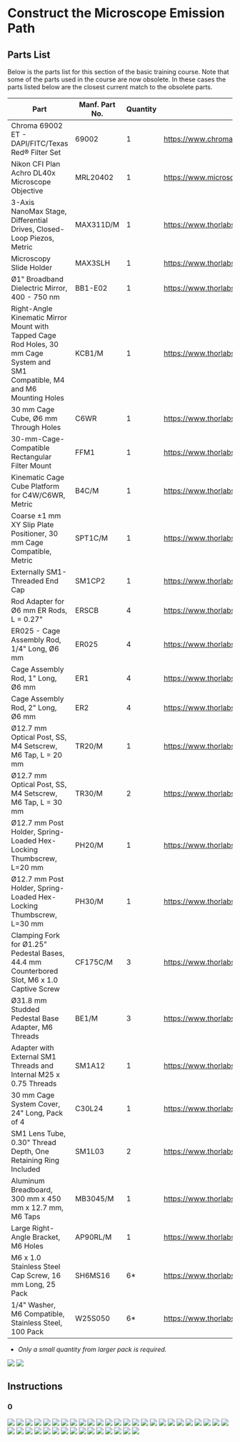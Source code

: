 # Construct the Microscope Emission Path

## Parts List

Below is the parts list for this section of the basic training course. Note that some of the parts used in the course are now obsolete. In these cases the parts listed below are the closest current match to the obsolete parts.

| Part | Manf. Part No. | Quantity | URL |
|------|----------------|----------|-----|
| Chroma 69002 ET - DAPI/FITC/Texas Red® Filter Set | 69002 | 1 | <https://www.chroma.com/products/sets/69002-et-dapi-fitc-texas-red> |
| Nikon CFI Plan Achro DL40x Microscope Objective | MRL20402| 1 | <https://www.microscope.healthcare.nikon.com/products/optics/selector/comparison/-1703> |
| 3-Axis NanoMax Stage, Differential Drives, Closed-Loop Piezos, Metric | MAX311D/M | 1 | <https://www.thorlabs.com/thorproduct.cfm?partnumber=MAX311D/M> |
| Microscopy Slide Holder | MAX3SLH | 1 | <https://www.thorlabs.com/thorproduct.cfm?partnumber=MAX3SLH> | 
| Ø1" Broadband Dielectric Mirror, 400 - 750 nm | BB1-E02 | 1 | <https://www.thorlabs.com/thorproduct.cfm?partnumber=BB1-E02> |
| Right-Angle Kinematic Mirror Mount with Tapped Cage Rod Holes, 30 mm Cage System and SM1 Compatible, M4 and M6 Mounting Holes | KCB1/M | 1 | <https://www.thorlabs.com/thorproduct.cfm?partnumber=KCB1/M> |
| 30 mm Cage Cube, Ø6 mm Through Holes | C6WR | 1 | <https://www.thorlabs.com/thorproduct.cfm?partnumber=C6WR> |
| 30-mm-Cage-Compatible Rectangular Filter Mount | FFM1 | 1 | <https://www.thorlabs.com/thorproduct.cfm?partnumber=FFM1> |
| Kinematic Cage Cube Platform for C4W/C6WR, Metric | B4C/M | 1 | <https://www.thorlabs.com/thorproduct.cfm?partnumber=B4C/M> |
| Coarse ±1 mm XY Slip Plate Positioner, 30 mm Cage Compatible, Metric | SPT1C/M | 1 | <https://www.thorlabs.com/thorproduct.cfm?partnumber=SPT1C/M> |
| Externally SM1-Threaded End Cap | SM1CP2 | 1 | <https://www.thorlabs.com/thorproduct.cfm?partnumber=SM1CP2> |
| Rod Adapter for Ø6 mm ER Rods, L = 0.27" | ERSCB | 4 | <https://www.thorlabs.com/thorproduct.cfm?partnumber=ERSCB> |
| ER025 - Cage Assembly Rod, 1/4" Long, Ø6 mm | ER025 | 4 | <https://www.thorlabs.com/thorproduct.cfm?partnumber=ER025> |
| Cage Assembly Rod, 1" Long, Ø6 mm | ER1 | 4 | <https://www.thorlabs.com/thorproduct.cfm?partnumber=ER1> |
| Cage Assembly Rod, 2" Long, Ø6 mm | ER2 | 4 | <https://www.thorlabs.com/thorproduct.cfm?partnumber=ER2> |
| Ø12.7 mm Optical Post, SS, M4 Setscrew, M6 Tap, L = 20 mm | TR20/M | 1 | <https://www.thorlabs.com/thorproduct.cfm?partnumber=TR20/M> |
| Ø12.7 mm Optical Post, SS, M4 Setscrew, M6 Tap, L = 30 mm | TR30/M | 2 | <https://www.thorlabs.com/thorproduct.cfm?partnumber=TR30/M> |
| Ø12.7 mm Post Holder, Spring-Loaded Hex-Locking Thumbscrew, L=20 mm | PH20/M | 1 | <https://www.thorlabs.com/thorproduct.cfm?partnumber=PH20/M> |
| Ø12.7 mm Post Holder, Spring-Loaded Hex-Locking Thumbscrew, L=30 mm | PH30/M | 1 | <https://www.thorlabs.com/thorproduct.cfm?partnumber=PH30/M> |
| Clamping Fork for Ø1.25" Pedestal Bases, 44.4 mm Counterbored Slot, M6 x 1.0 Captive Screw | CF175C/M | 3 | <https://www.thorlabs.com/thorproduct.cfm?partnumber=CF175C/M> |
| Ø31.8 mm Studded Pedestal Base Adapter, M6 Threads | BE1/M | 3 | <https://www.thorlabs.com/thorproduct.cfm?partnumber=BE1/M> |
| Adapter with External SM1 Threads and Internal M25 x 0.75 Threads | SM1A12 | 1 | <https://www.thorlabs.com/thorproduct.cfm?partnumber=SM1A12> |
| 30 mm Cage System Cover, 24" Long, Pack of 4 | C30L24 | 1 | <https://www.thorlabs.com/thorproduct.cfm?partnumber=C30L24> |
| SM1 Lens Tube, 0.30" Thread Depth, One Retaining Ring Included | SM1L03 | 2 | <https://www.thorlabs.com/thorproduct.cfm?partnumber=SM1L03> |
| Aluminum Breadboard, 300 mm x 450 mm x 12.7 mm, M6 Taps | MB3045/M | 1 | <https://www.thorlabs.com/thorproduct.cfm?partnumber=MB3045/M> |
| Large Right-Angle Bracket, M6 Holes | AP90RL/M | 1 | <https://www.thorlabs.com/thorproduct.cfm?partnumber=AP90RL/M> |
| M6 x 1.0 Stainless Steel Cap Screw, 16 mm Long, 25 Pack | SH6MS16 | 6* | <https://www.thorlabs.com/thorproduct.cfm?partnumber=SH6MS16> |
| 1/4" Washer, M6 Compatible, Stainless Steel, 100 Pack | W25S050 | 6* | <https://www.thorlabs.com/thorproduct.cfm?partnumber=W25S050> |

* *Only a small quantity from larger pack is required.*


![](./parts_list_0.jpg)
![](./parts_list_1.jpg)

## Instructions

### 0

![](./step_0.jpg)
![](./step_1.jpg)
![](./step_2.jpg)
![](./step_3.jpg)
![](./step_4.jpg)
![](./step_5.jpg)
![](./step_6.jpg)
![](./step_7.jpg)
![](./step_8.jpg)
![](./step_9.jpg)
![](./step_10.jpg)
![](./step_11.jpg)
![](./step_12.jpg)
![](./step_13.jpg)
![](./step_14.jpg)
![](./step_15.jpg)
![](./step_16.jpg)
![](./step_17.jpg)
![](./step_18.jpg)
![](./step_19.jpg)
![](./step_20.jpg)
![](./step_21.jpg)
![](./step_22.jpg)
![](./step_23.jpg)
![](./step_24.jpg)
![](./step_25.jpg)
![](./step_26.jpg)
![](./step_27.jpg)
![](./step_28.jpg)
![](./step_29.jpg)
![](./step_30.jpg)
![](./step_31.jpg)
![](./step_32.jpg)
![](./step_33.jpg)
![](./step_34.jpg)
![](./step_35.jpg)
![](./step_36.jpg)
![](./step_37.jpg)
![](./step_38.jpg)
![](./step_39.jpg)
